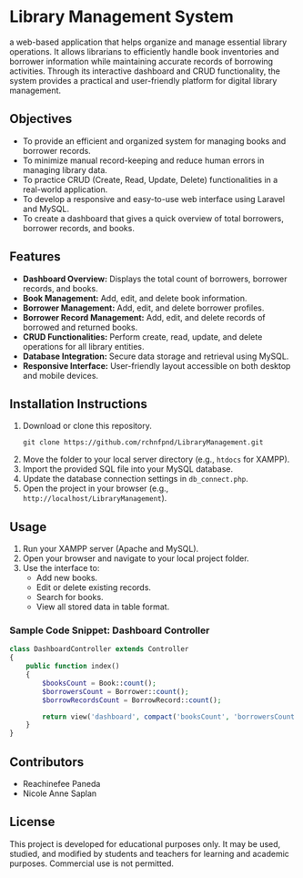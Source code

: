 # Library Management System
a web-based application that helps organize and manage essential library operations. It allows librarians to efficiently handle book inventories and borrower information while maintaining accurate records of borrowing activities. Through its interactive dashboard and CRUD functionality, the system provides a practical and user-friendly platform for digital library management.

## Objectives
- To provide an efficient and organized system for managing books and borrower records.  
- To minimize manual record-keeping and reduce human errors in managing library data.  
- To practice CRUD (Create, Read, Update, Delete) functionalities in a real-world application.  
- To develop a responsive and easy-to-use web interface using Laravel and MySQL.  
- To create a dashboard that gives a quick overview of total borrowers, borrower records, and books.

## Features
- **Dashboard Overview:** Displays the total count of borrowers, borrower records, and books.  
- **Book Management:** Add, edit, and delete book information.  
- **Borrower Management:** Add, edit, and delete borrower profiles.  
- **Borrower Record Management:** Add, edit, and delete records of borrowed and returned books.  
- **CRUD Functionalities:** Perform create, read, update, and delete operations for all library entities.  
- **Database Integration:** Secure data storage and retrieval using MySQL.  
- **Responsive Interface:** User-friendly layout accessible on both desktop and mobile devices.


## Installation Instructions
1. Download or clone this repository.  
   ```
   git clone https://github.com/rchnfpnd/LibraryManagement.git
   ```
2. Move the folder to your local server directory (e.g., `htdocs` for XAMPP).  
3. Import the provided SQL file into your MySQL database.  
4. Update the database connection settings in `db_connect.php`.  
5. Open the project in your browser (e.g., `http://localhost/LibraryManagement`).

## Usage
1. Run your XAMPP server (Apache and MySQL).  
2. Open your browser and navigate to your local project folder.  
3. Use the interface to:
   - Add new books.  
   - Edit or delete existing records.  
   - Search for books.  
   - View all stored data in table format.

### Sample Code Snippet: Dashboard Controller
```php
class DashboardController extends Controller
{
    public function index()
    {
        $booksCount = Book::count();
        $borrowersCount = Borrower::count();
        $borrowRecordsCount = BorrowRecord::count();

        return view('dashboard', compact('booksCount', 'borrowersCount', 'borrowRecordsCount'));
    }
}
```


## Contributors
- Reachinefee Paneda  
- Nicole Anne Saplan  

## License
This project is developed for educational purposes only. It may be used, studied, and modified by students and teachers for learning and academic purposes. Commercial use is not permitted.
